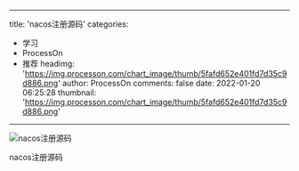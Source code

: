 
---
title: 'nacos注册源码'
categories: 
 - 学习
 - ProcessOn
 - 推荐
headimg: 'https://img.processon.com/chart_image/thumb/5fafd652e401fd7d35c9d886.png'
author: ProcessOn
comments: false
date: 2022-01-20 06:25:28
thumbnail: 'https://img.processon.com/chart_image/thumb/5fafd652e401fd7d35c9d886.png'
---

<div>   
<img class="thumb" alt="nacos注册源码" src="https://img.processon.com/chart_image/thumb/5fafd652e401fd7d35c9d886.png" referrerpolicy="no-referrer">
<p>nacos注册源码</p>  
</div>
            